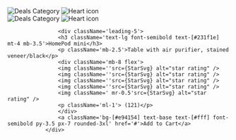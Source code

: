 <div className='rounded-xl overflow-hidden bg-[#f5f6f6] text-center mb-7'>
                        <div className='relative'>
                            <img className=''src={DealsImg} alt="Deals Category"/>
                            <img className='absolute top-4 right-4 items-center bg-[#fff] w-10 h-10 rounded-full'src={HeartSvg} alt="Heart icon" />
                        </div>
                    </div>
                    <div className='rounded-xl overflow-hidden bg-[#f5f6f6] text-center mb-7'>
                        <div className='relative'>
                            <img className=''src={DealsImg} alt="Deals Category"/>
                            <img className='absolute top-4 right-4 items-center bg-[#fff] w-10 h-10 rounded-full'src={HeartSvg} alt="Heart icon" />
                        </div>
                    </div>



                    <div className='leading-5'>
                    <h3 className='text-lg font-semibold text-[#231f1e] mt-4 mb-3.5'>HomePod mini</h3>
                    <p className='mb-2.5'>Table with air purifier, stained veneer/black</p>
                    <div className='mb-8 flex'>
                    <img className=''src={StarSvg} alt="star rating" />
                    <img className=''src={StarSvg} alt="star rating" />
                    <img className=''src={StarSvg} alt="star rating" />
                    <img className=''src={StarSvg} alt="star rating" />
                    <img className=' mr-0.5'src={StarSvg} alt="star rating" />
                    <p className='ml-1'> (121)</p>
                    </div>
                    <a className='bg-[#e94154] text-base text-[#fff] font-semibold py-3.5 px-7 rounded-3xl' href='#'>Add to Cart</a>
                </div>